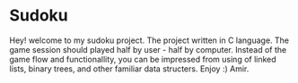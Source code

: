 # Sudoku
Hey! welcome to my sudoku project.
The project written in C language.
The game session should played half by user - half by computer.
Instead of the game flow and functionallity, you can be impressed from using of linked lists, binary trees, and other familiar data structers.
Enjoy :)
Amir.
